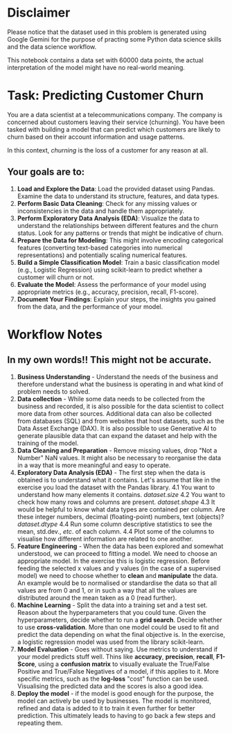 # Disclaimer
Please notice that the dataset used in this problem is generated using Google Gemini for the purpose of practing some Python data science skills and the data science workflow.

This notebook contains a data set with 60000 data points, the actual interpretation of the model might have no real-world meaning.
# Task: Predicting Customer Churn

You are a data scientist at a telecommunications company. The company is concerned about customers leaving their service (churning). You have been tasked with building a model that can predict which customers are likely to churn based on their account information and usage patterns.

In this context, *churning* is the loss of a customer for any reason at all.

## Your goals are to:

1. **Load and Explore the Data**: Load the provided dataset using Pandas. Examine the data to understand its structure, features, and data types.
2. **Perform Basic Data Cleaning**: Check for any missing values or inconsistencies in the data and handle them appropriately.
3. **Perform Exploratory Data Analysis (EDA)**: Visualize the data to understand the relationships between different features and the churn status. Look for any patterns or trends that might be indicative of churn.
4. **Prepare the Data for Modeling**: This might involve encoding categorical features (converting text-based categories into numerical representations) and potentially scaling numerical features.
5. **Build a Simple Classification Model**: Train a basic classification model (e.g., Logistic Regression) using scikit-learn to predict whether a customer will churn or not.
6. **Evaluate the Model**: Assess the performance of your model using appropriate metrics (e.g., accuracy, precision, recall, F1-score).
7. **Document Your Findings**: Explain your steps, the insights you gained from the data, and the performance of your model.


# Workflow Notes
## In my own words!! This might not be accurate.

1. **Business Understanding** - Understand the needs of the business and therefore understand what the business is operating in and what kind of problem needs to solved.
2. **Data collection** - While some data needs to be collected from the business and recorded, it is also possible for the data scientist to collect more data from other sources. Additional data can also be collected from databases (SQL) and from websites that host datasets, such as the Data Asset Exchange (DAX). It is also possible to use Generative AI to generate plausible data that can expand the dataset and help with the training of the model.
3. **Data Cleaning and Preparation** - Remove missing values, drop "Not a Number" NaN values. It might also be necessary to reorganise the data in a way that is more meaningful and easy to operate.
4. **Exploratory Data Analysis (EDA)** - The first step when the data is obtained is to understand what it contains. Let's assume that like in the exercise you load the dataset with the Pandas library.
	4.1 You want to understand how many elements it contains. *dataset.size*
	4.2 You want to check how many rows and columns are present. *dataset.shape*
	4.3 It would be helpful to know what data types are contained per column. Are these integer numbers, decimal (floating-point) numbers, text (objects)? *dataset.dtype*
	4.4 Run some column descriptive statistics to see the mean, std.dev., *etc*. of each column.
	4.4 Plot some of the columns to visualise how different information are related to one another.
5. **Feature Engineering** - When the data has been explored and somewhat understood, we can proceed to fitting a model. We need to choose an appropriate model. In the exercise this is logistic regression. Before feeding the selected x values and y values (in the case of a supervised model) we need to choose whether to **clean** and **manipulate** the data. An example would be to normalised or standardise the data so that all values are from 0 and 1, or in such a way that all the values are distributed around the mean taken as a 0 (read further).
6. **Machine Learning** - Split the data into a training set and a test set. Reason about the hyperparameters that you could tune. Given the hyperparameters, decide whether to run a **grid search**. Decide whether to use **cross-validation**. More than one model could be used to fit and predict the data depending on what the final objective is. In the exercise, a logistic regression model was used from the library scikit-learn.
7. **Model Evaluation** - Goes without saying. Use metrics to understand if your model predicts stuff well. Thins like **accuracy**, **precision**, **recall**, **F1-Score**, using a **confusion matrix** to visually evaluate the True/False Positive and True/False Negatives of a model, if this applies to it. More specific metrics, such as the **log-loss** "cost" function can be used. Visualising the predicted data and the scores is also a good idea.
8. **Deploy the model** - if the model is good enough for the purpose, the model can actively be used by businesses. The model is monitored, refined and data is added to it to train it even further for better prediction. This ultimately leads to having to go back a few steps and repeating them.
